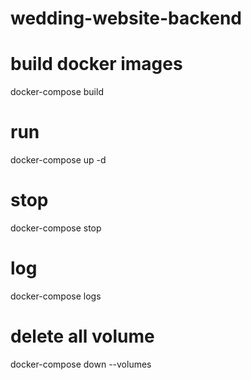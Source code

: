 # wedding-website-backend

# build docker images
docker-compose build

# run
docker-compose up -d

# stop
docker-compose stop

# log
docker-compose logs

# delete all volume
docker-compose down --volumes